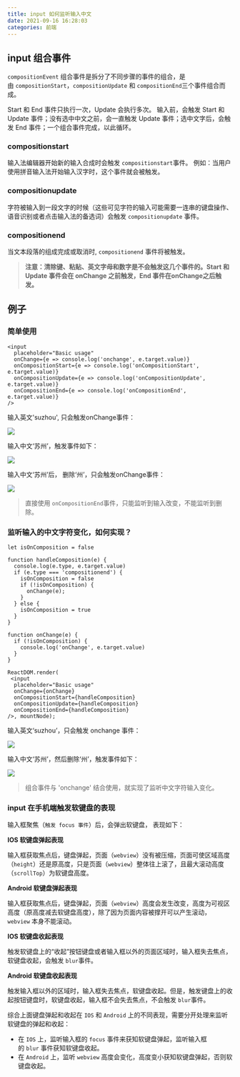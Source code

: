 ```yaml
---
title: input 如何监听输入中文
date: 2021-09-16 16:28:03
categories: 前端
---
```


## input 组合事件

`compositionEvent` 组合事件是拆分了不同步骤的事件的组合，是由 `compositionStart`，`compositionUpdate` 和 `compositionEnd`三个事件组合而成。

Start 和 End 事件只执行一次，Update 会执行多次。
输入前，会触发 Start 和 Update 事件；没有选中中文之前，会一直触发 Update 事件；选中文字后，会触发 End 事件；一个组合事件完成，以此循环。

### compositionstart

输入法编辑器开始新的输入合成时会触发 `compositionstart`事件。
例如：当用户使用拼音输入法开始输入汉字时，这个事件就会被触发。

### compositionupdate

字符被输入到一段文字的时候（这些可见字符的输入可能需要一连串的键盘操作、语音识别或者点击输入法的备选词）会触发 `compositionupdate` 事件。

### compositionend

当文本段落的组成完成或取消时, `compositionend` 事件将被触发。

> **注意：清除键、粘贴、英文字母和数字是不会触发这几个事件的。Start 和 Update 事件会在 onChange 之前触发，End 事件在onChange之后触发。**

## 例子

### 简单使用

```
<input 
  placeholder="Basic usage" 
  onChange={e => console.log('onchange', e.target.value)}
  onCompositionStart={e => console.log('onCompositionStart', e.target.value)}
  onCompositionUpdate={e => console.log('onCompositionUpdate', e.target.value)}
  onCompositionEnd={e => console.log('onCompositionEnd', e.target.value)}
/>
```

输入英文'suzhou', 只会触发onChange事件：

![](https://upload-images.jianshu.io/upload_images/10024246-f0f894eca2168e63.png?imageMogr2/auto-orient/strip%7CimageView2/2/w/1240)


输入中文‘苏州’，触发事件如下：

![](https://upload-images.jianshu.io/upload_images/10024246-f318123f13b265e8.png?imageMogr2/auto-orient/strip%7CimageView2/2/w/1240)


输入中文‘苏州’后， 删除‘州’，只会触发onChange事件：

![](https://upload-images.jianshu.io/upload_images/10024246-4f57079a3e6b5cf5.png?imageMogr2/auto-orient/strip%7CimageView2/2/w/1240)


> 直接使用 `onCompositionEnd`事件，只能监听到输入改变，不能监听到删除。

### 监听输入的中文字符变化，如何实现？

```
let isOnComposition = false

function handleComposition(e) {
  console.log(e.type, e.target.value)
  if (e.type === 'compositionend') {
    isOnComposition = false
    if (!isOnComposition) {
      onChange(e);
    }
  } else {
    isOnComposition = true
  }
}

function onChange(e) {
  if (!isOnComposition) {
    console.log('onChange', e.target.value)
  }
}

ReactDOM.render(
 <input
  placeholder="Basic usage" 
  onChange={onChange}
  onCompositionStart={handleComposition} 
  onCompositionUpdate={handleComposition} 
  onCompositionEnd={handleComposition} 
/>, mountNode);
```

输入英文‘suzhou’，只会触发 onchange 事件：

![](https://upload-images.jianshu.io/upload_images/10024246-edf3cbb645a21750.png?imageMogr2/auto-orient/strip%7CimageView2/2/w/1240)


输入中文‘苏州’，然后删除‘州’，触发事件如下：

![](https://upload-images.jianshu.io/upload_images/10024246-c651efc5dad5981b.png?imageMogr2/auto-orient/strip%7CimageView2/2/w/1240)


> 组合事件与 'onchange' 结合使用，就实现了监听中文字符输入变化。

### input 在手机端触发软键盘的表现

输入框聚焦（`触发 focus 事件`）后，会弹出软键盘， 表现如下：

**IOS 软键盘弹起表现**

输入框获取焦点后，键盘弹起，页面（`webview`）没有被压缩，页面可使区域高度（`height`）还是原高度，只是页面（`webview`）整体往上滚了，且最大滚动高度（`scrollTop`）为软键盘高度。

**Android 软键盘弹起表现**

输入框获取焦点后，键盘弹起，页面（`webview`）高度会发生改变，高度为可视区高度（原高度减去软键盘高度），除了因为页面内容被撑开可以产生滚动，`webview` 本身不能滚动。

**IOS 软键盘收起表现**

触发软键盘上的“收起”按钮键盘或者输入框以外的页面区域时，输入框失去焦点，软键盘收起，会触发 `blur`事件。

**Android 软键盘收起表现**

触发输入框以外的区域时，输入框失去焦点，软键盘收起。但是，触发键盘上的收起按钮键盘时，软键盘收起，输入框不会失去焦点，不会触发 `blur`事件。

综合上面键盘弹起和收起在 `IOS` 和 `Android` 上的不同表现，需要分开处理来监听软键盘的弹起和收起：

*   在 `IOS` 上，监听输入框的 `focus` 事件来获知软键盘弹起，监听输入框的 `blur` 事件获知软键盘收起。
*   在 `Android` 上，监听 `webview` 高度会变化，高度变小获知软键盘弹起，否则软键盘收起。
